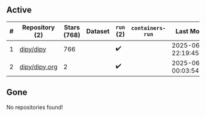 ## Active
| # | Repository (2) | Stars (768) | Dataset | `run` (2) | `containers-run` | Last Modified |
| --- | --- | --- | --- | --- | --- | --- |
| 1 | [dipy/dipy](https://github.com/dipy/dipy) | 766 |  | :heavy_check_mark: |  | 2025-06-30 22:19:45+00:00 |
| 2 | [dipy/dipy.org](https://github.com/dipy/dipy.org) | 2 |  | :heavy_check_mark: |  | 2025-06-30 00:03:54+00:00 |

## Gone
No repositories found!
